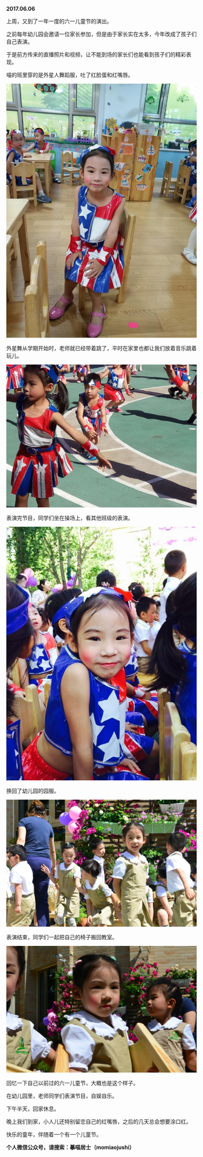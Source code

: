 
          
            
**2017.06.06**

上周，又到了一年一度的六一儿童节的演出。

之前每年幼儿园会邀请一位家长参加，但是由于家长实在太多，今年改成了孩子们自己表演。

于是前方传来的直播照片和视频，让不能到场的家长们也能看到孩子们的精彩表现。

喵的班里穿的是外星人舞蹈服，吐了红脸蛋和红嘴唇。




![](img/51001-08079b1ddb8798e5.JPG)




外星舞从学期开始时，老师就已经带着跳了，平时在家里也都让我们放着音乐跳着玩儿。




![](img/51001-fd0cd6afea05fdee.JPG)




表演完节目，同学们坐在操场上，看其他班级的表演。




![](img/51001-1745e1869552779a.JPG)




换回了幼儿园的园服。




![](img/51001-cb6085dde840b12a.JPG)




表演结束，同学们一起把自己的椅子搬回教室。




![](img/51001-2582030f1e8845d3.JPG)




回忆一下自己以前过的六一儿童节，大概也是这个样子。

在幼儿园里，老师同学们表演节目，自娱自乐。

下午半天，回家休息。

晚上我们到家，小人儿还特别留恋自己的红嘴唇，之后的几天总会想要涂口红。

快乐的童年，伴随着一个有一个儿童节。


**个人微信公众号，请搜索：摹喵居士（momiaojushi）**

          
        